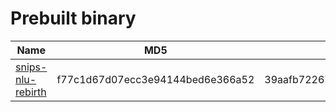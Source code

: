 Prebuilt binary
=

| Name                                                | MD5                              | SHA256                                                           |
|-----------------------------------------------------|----------------------------------|------------------------------------------------------------------|
| [snips-nlu-rebirth](snips-nlu-rebirth)             | f77c1d67d07ecc3e94144bed6e366a52 | 39aafb72267e81c8f9217337fe95e52761322b28aaf53edc3461406a4bb29d93 |

